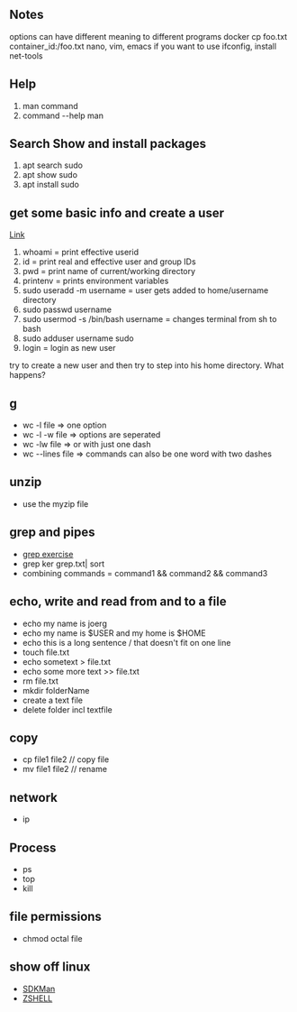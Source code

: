 ## Notes
options can have different meaning to different programs
docker cp foo.txt container_id:/foo.txt
nano, vim, emacs
if you want to use ifconfig, install net-tools
## Help
1. man command
2. command --help
man 
## Search Show and install packages
1. apt search sudo
2. apt show sudo
3. apt install sudo

## get some basic info and create a user 
[Link](https://linuxize.com/post/how-to-create-users-in-linux-using-the-useradd-command/)
1. whoami = print effective userid
2. id = print real and effective user and group IDs
3. pwd = print name of current/working directory
4. printenv = prints environment variables
5. sudo useradd -m username = user gets added to home/username directory
6. sudo passwd username
7. sudo usermod -s /bin/bash username = changes terminal from sh to bash
8. sudo adduser username sudo
9. login = login as new user

try to create a new user and then try to step into his home directory. What happens?

## g

- wc -l file  => one option
- wc -l -w file => options are seperated
- wc -lw file => or with just one dash
- wc --lines file =>  commands can also be one word with two dashes

## unzip
- use the myzip file

## grep and pipes
- [grep exercise](https://ostechnix.com/the-grep-command-tutorial-with-examples-for-beginners/)
- grep ker grep.txt| sort
- combining commands = command1 && command2 && command3


## echo, write and read from and to a file
- echo my name is joerg
- echo my name is $USER and my home is $HOME
- echo this is a long sentence /
that doesn't fit on one line
- touch file.txt
- echo sometext > file.txt
- echo some more text >> file.txt
- rm file.txt
- mkdir folderName
- create a text file
- delete folder incl textfile

## copy
- cp file1 file2 // copy file
- mv file1 file2 // rename

## network
- ip


## Process
- ps
- top
- kill


## file permissions
- chmod octal file


## show off linux
 - [SDKMan](https://sdkman.io/)
 - [ZSHELL](https://linuxconfig.org/learn-the-basics-of-the-zsh-shell)

